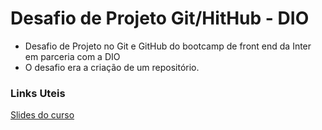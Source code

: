 # Desafio de Projeto Git/HitHub - DIO 
- Desafio de Projeto no Git e GitHub do bootcamp de front end da Inter em parceria com a DIO
- O desafio era a criação de um repositório.

### Links Uteis ###

[Slides do curso](https://drive.google.com/file/d/1IZu0qohv1JOmxjEra1lknDiiStU68bl4/view)

